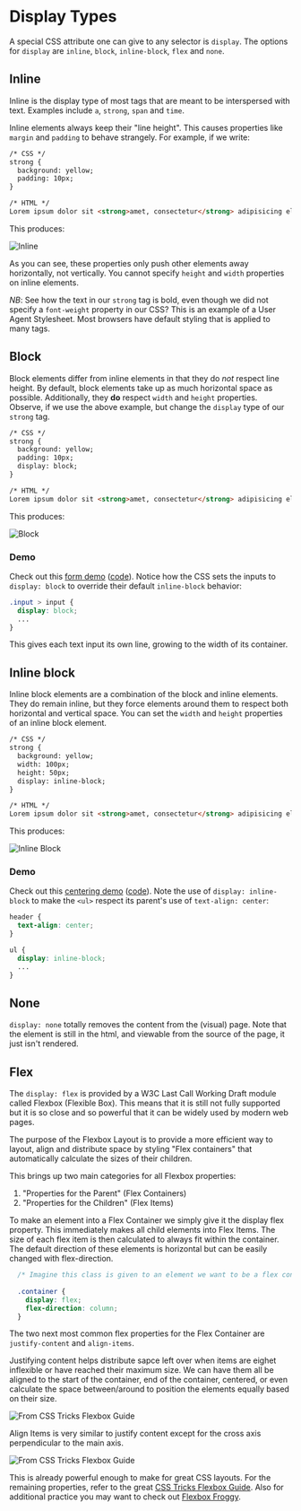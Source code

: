 # Display Types

A special CSS attribute one can give to any selector is `display`. The
options for `display` are `inline`, `block`, `inline-block`, `flex` and
`none`.

## Inline

Inline is the display type of most tags that are meant to be
interspersed with text. Examples include `a`, `strong`, `span` and
`time`.

Inline elements always keep their "line height". This causes
properties like `margin` and `padding` to behave strangely. For
example, if we write:

```html
/* CSS */
strong {
  background: yellow;
  padding: 10px;
}

/* HTML */
Lorem ipsum dolor sit <strong>amet, consectetur</strong> adipisicing elit, sed do eiusmod tempor incididunt...
```

This produces:

![Inline](./images/inline-padding.png?raw=true)

As you can see, these properties only push other elements away
horizontally, not vertically. You cannot specify `height` and `width`
properties on inline elements.

_NB_: See how the text in our `strong` tag is bold, even though we did
not specify a `font-weight` property in our CSS? This is an example of
a User Agent Stylesheet. Most browsers have default styling that is
applied to many tags.

## Block

Block elements differ from inline elements in that they do _not_
respect line height. By default, block elements take up as much
horizontal space as possible. Additionally, they **do** respect
`width` and `height` properties. Observe, if we use the above example,
but change the `display` type of our `strong` tag.

```html
/* CSS */
strong {
  background: yellow;
  padding: 10px;
  display: block;
}

/* HTML */
Lorem ipsum dolor sit <strong>amet, consectetur</strong> adipisicing elit, sed do eiusmod tempor incididunt...
```

This produces:

![Block](./images/block-padding.png?raw=true)

### Demo

Check out this [form demo][form_demo] ([code][form_demo_code]). Notice how the
CSS sets the inputs to `display: block` to override their default `inline-block`
behavior:

```css
.input > input {
  display: block;
  ...
}
```

This gives each text input its own line, growing to the width of its container.

[form_demo]: http://appacademy.github.io/css-demos/form.html
[form_demo_code]: https://github.com/appacademy/css-demos/blob/gh-pages/form.html

## Inline block

Inline block elements are a combination of the block and inline
elements. They do remain inline, but they force elements
around them to respect both horizontal and vertical space. You can set
the `width` and `height` properties of an inline block element.

```html
/* CSS */
strong {
  background: yellow;
  width: 100px;
  height: 50px;
  display: inline-block;
}

/* HTML */
Lorem ipsum dolor sit <strong>amet, consectetur</strong> adipisicing elit, sed do eiusmod tempor incididunt...
```

This produces:

![Inline Block](./images/inline-block.png?raw=true)

### Demo

Check out this [centering demo][center_demo] ([code][center_demo_code]). Note
the use of `display: inline-block` to make the `<ul>` respect its parent's
use of `text-align: center`:

```css
header {
  text-align: center;
}

ul {
  display: inline-block;
  ...
}
```

[center_demo]: http://appacademy.github.io/css-demos/center.html
[center_demo_code]: https://github.com/appacademy/css-demos/blob/gh-pages/center.html

## None

`display: none` totally removes the content from the (visual) page.
Note that the element is still in the html, and viewable from the
source of the page, it just isn't rendered.


## Flex

The `display: flex` is provided by a W3C Last Call Working Draft module called Flexbox (Flexible Box). This means that it is still not fully supported but it is so close and so powerful that it can be widely used by modern web pages.

The purpose of the Flexbox Layout is to provide a more efficient way to layout, align and distribute space by styling "Flex containers" that automatically calculate the sizes of their children.

This brings up two main categories for all Flexbox properties: 
  1. "Properties for the Parent" (Flex Containers)
  2. "Properties for the Children" (Flex Items)

To make an element into a Flex Container we simply give it the display flex property. This immediately makes all child elements into Flex Items. The size of each flex item is then calculated to always fit within the container. The default direction of these elements is horizontal but can be easily changed with flex-direction.

```css
  /* Imagine this class is given to an element we want to be a flex container */
  
  .container {
    display: flex;
    flex-direction: column;
  }
```

The two next most common flex properties for the Flex Container are `justify-content` and `align-items`. 

Justifying content helps distribute sapce left over when items are eighet inflexible or have reached their maximum size. We can have them all be aligned to the start of the container, end of the container, centered, or even calculate the space between/around to position the elements equally based on their size.

![From CSS Tricks Flexbox Guide](https://css-tricks.com/wp-content/uploads/2013/04/justify-content.svg)

Align Items is very similar to justify content except for the cross axis perpendicular to the main axis.

![From CSS Tricks Flexbox Guide](https://css-tricks.com/wp-content/uploads/2014/05/align-items.svg) 

This is already powerful enough to make for great CSS layouts. For the remaining properties, refer to the great [CSS Tricks Flexbox Guide](https://css-tricks.com/snippets/css/a-guide-to-flexbox/).  Also for additional practice you may want to check out [Flexbox Froggy](http://flexboxfroggy.com/).


